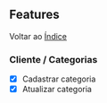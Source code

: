 ## Features

Voltar ao [Índice](../README.md)

### Cliente / Categorias

- [x] Cadastrar categoria
- [x] Atualizar categoria
